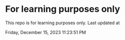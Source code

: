 # For learning purposes only
This repo is for learning purposes only.
Last updated at

Friday, December 15, 2023 11:23:51 PM

